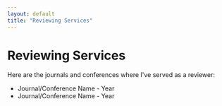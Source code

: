 ```yaml
---
layout: default
title: "Reviewing Services"
---
```


<div class="content">
    <h1>Reviewing Services</h1>
    <p>Here are the journals and conferences where I've served as a reviewer:</p>
    <ul>
        <li>Journal/Conference Name - Year</li>
        <li>Journal/Conference Name - Year</li>
    </ul>
</div>
